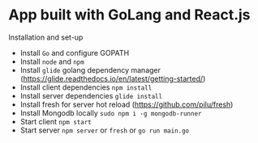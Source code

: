 # App built with GoLang and React.js
Installation and set-up
* Install `Go` and configure GOPATH 
* Install `node` and `npm`
* Install `glide` golang dependency manager (https://glide.readthedocs.io/en/latest/getting-started/)
* Install client dependencies `npm install`
* Install server dependencies `glide install`
* Install fresh for server hot reload (https://github.com/pilu/fresh)
* Install Mongodb locally `sudo npm i -g mongodb-runner`
* Start client `npm start`
* Start server `npm server` or `fresh` or `go run main.go`